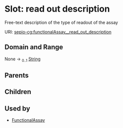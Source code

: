 
# Slot: read out description


Free-text description of the type of readout of the assay

URI: [sepio-cg:functionalAssay__read_out_description](http://purl.obolibrary.org/obo/SEPIOCG_functionalAssay__read_out_description)


## Domain and Range

None &#8594;  <sub>0..1</sub> [String](types/String.md)

## Parents


## Children


## Used by

 * [FunctionalAssay](FunctionalAssay.md)
